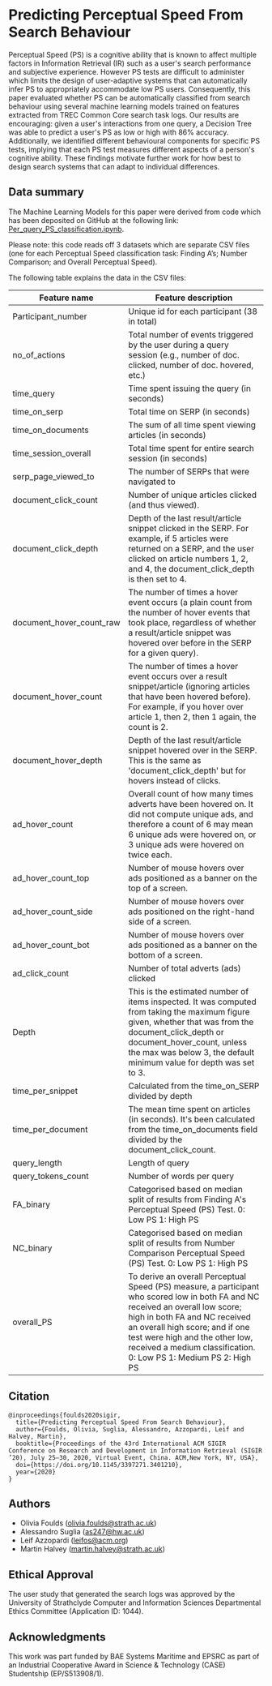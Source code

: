 # Predicting Perceptual Speed From Search Behaviour

Perceptual Speed (PS) is a cognitive ability that is known to affect multiple factors in Information Retrieval (IR) such as a user's search performance and subjective experience. However PS tests are difficult to administer which limits the design of user-adaptive systems that can automatically infer PS to appropriately accommodate low PS users. Consequently, this paper evaluated whether PS can be automatically classified from search behaviour using several machine learning models trained on features extracted from TREC Common Core search task logs. Our results are encouraging: given a user's interactions from one query, a Decision Tree was able to predict a user's PS as low or high with 86% accuracy. Additionally, we identified different behavioural components for specific PS tests, implying that each PS test measures different aspects of a person's cognitive ability. These findings motivate further work for how best to design search systems that can adapt to individual differences.

## Data summary

The Machine Learning Models for this paper were derived from code which has been deposited on GitHub at the following link: [Per_query_PS_classification.ipynb](Per_query_PS_classification.ipynb).

Please note: this code reads off 3 datasets which are separate CSV files (one for each Perceptual Speed classification task: Finding A’s; Number Comparison; and Overall Perceptual Speed).

The following table explains the data in the CSV files:

| Feature name             | Feature description                                                                                                                                                                                                                                                                                                       |
|--------------------------|---------------------------------------------------------------------------------------------------------------------------------------------------------------------------------------------------------------------------------------------------------------------------------------------------------------------------|
| Participant_number       | Unique id for each participant (38 in total)                                                                                                                                                                                                                                                                              |
| no_of_actions            | Total number of events triggered by the user during a query session (e.g., number of doc. clicked, number of doc. hovered, etc.)                                                                                                                                                                                          |
| time_query               | Time spent issuing the query (in seconds)                                                                                                                                                                                                                                                                                 |
| time_on_serp             | Total time on SERP (in seconds)                                                                                                                                                                                                                                                                                           |
| time_on_documents        | The sum of all time spent viewing articles (in seconds)                                                                                                                                                                                                                                                                   |
| time_session_overall     | Total time spent for entire search session (in seconds)                                                                                                                                                                                                                                                                   |
| serp_page_viewed_to      | The number of SERPs that were navigated to                                                                                                                                                                                                                                                                                |
| document_click_count     | Number of unique articles clicked (and thus viewed).                                                                                                                                                                                                                                                                      |
| document_click_depth     | Depth of the last result/article snippet clicked in the SERP. For example, if 5 articles were returned on a SERP, and the user clicked on article numbers 1, 2, and 4, the document_click_depth is then set to 4.                                                                                                         |
| document_hover_count_raw | The number of times a hover event occurs (a plain count from the number of hover events that took place, regardless of whether a result/article snippet was hovered over before in the SERP for a given query).                                                                                                           |
| document_hover_count     | The number of times a hover event occurs over a result snippet/article (ignoring articles that have been hovered before). For example, if you hover over article 1, then 2, then 1 again, the count is 2.                                                                                                                 |
| document_hover_depth     | Depth of the last result/article snippet hovered over in the SERP. This is the same as 'document_click_depth' but for hovers instead of clicks.                                                                                                                                                                           |
| ad_hover_count           | Overall count of how many times adverts have been hovered on. It did not compute unique ads, and therefore a count of 6 may mean 6 unique ads were hovered on, or 3 unique ads were hovered on twice each.                                                                                                                |
| ad_hover_count_top       | Number of mouse hovers over ads positioned as a banner on the top of a screen.                                                                                                                                                                                                                                            |
| ad_hover_count_side      | Number of mouse hovers over ads positioned on the right-hand side of a screen.                                                                                                                                                                                                                                            |
| ad_hover_count_bot       | Number of mouse hovers over ads positioned as a banner on the bottom of a screen.                                                                                                                                                                                                                                         |
| ad_click_count           | Number of total adverts (ads) clicked                                                                                                                                                                                                                                                                                     |
| Depth                    | This is the estimated number of items inspected. It was computed from taking the maximum figure given, whether that was from the document_click_depth or document_hover_count, unless the max was below 3, the default minimum value for depth was set to 3.                                                              |
| time_per_snippet         | Calculated from the time_on_SERP divided by depth                                                                                                                                                                                                                                                                         |
| time_per_document        | The mean time spent on articles (in seconds). It's been calculated from the time_on_documents field divided by the document_click_count.                                                                                                                                                                                  |
| query_length             | Length of query                                                                                                                                                                                                                                                                                                           |
| query_tokens_count       | Number of words per query                                                                                                                                                                                                                                                                                                 |
| FA_binary                | Categorised based on median split of results from Finding A's Perceptual Speed (PS) Test.     0: Low PS     1: High PS                                                                                                                                                                                                    |
| NC_binary                | Categorised based on median split of results from Number Comparison Perceptual Speed (PS) Test.     0: Low PS     1: High PS                                                                                                                                                                                              |
| overall_PS               | To derive an overall Perceptual Speed (PS) measure, a participant who scored low in both FA and NC received an overall low score;   high in both FA and NC received an overall high score; and if one test were   high and the other low, received a medium classification.     0: Low PS     1: Medium PS     2: High PS |

## Citation

```
@inproceedings{foulds2020sigir,
  title={Predicting Perceptual Speed From Search Behaviour},
  author={Foulds, Olivia, Suglia, Alessandro, Azzopardi, Leif and Halvey, Martin},
  booktitle={Proceedings of the 43rd International ACM SIGIR Conference on Research and Development in Information Retrieval (SIGIR ’20), July 25–30, 2020, Virtual Event, China. ACM,New York, NY, USA},
  doi={https://doi.org/10.1145/3397271.3401210},
  year={2020}
}
```

## Authors

- Olivia Foulds (olivia.foulds@strath.ac.uk)
- Alessandro Suglia (as247@hw.ac.uk)
- Leif Azzopardi (leifos@acm.org)
- Martin Halvey (martin.halvey@strath.ac.uk)

## Ethical Approval

The user study that generated the search logs was approved by the University of Strathclyde Computer and Information Sciences Departmental Ethics Committee (Application ID: 1044). 

## Acknowledgments

This work was part funded by BAE Systems Maritime and EPSRC as part of an Industrial Cooperative Award in Science & Technology (CASE) Studentship (EP/S513908/1).